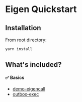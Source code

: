 # Eigen Quickstart

## Installation

From root directory:

```bash
yarn install
```

## What's included?

#### :white_check_mark: Basics

- [demo-eigencall](./packages/demo-eigencall/)
- [outbox-exec](./packages/outbox-execute)

